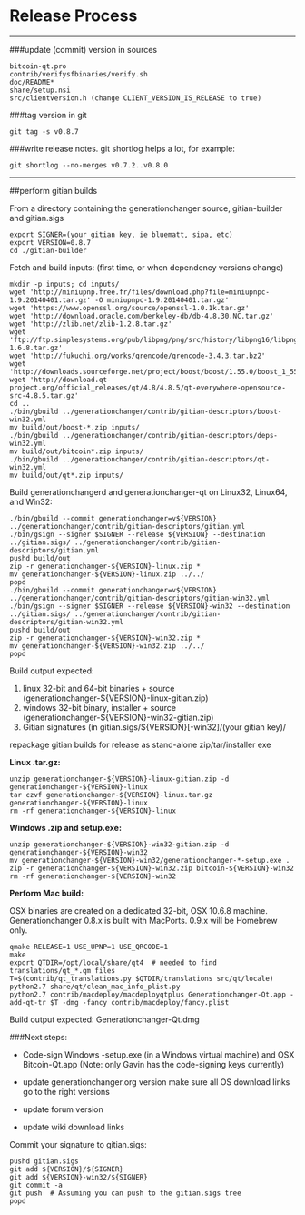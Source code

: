 Release Process
====================

* * *

###update (commit) version in sources


	bitcoin-qt.pro
	contrib/verifysfbinaries/verify.sh
	doc/README*
	share/setup.nsi
	src/clientversion.h (change CLIENT_VERSION_IS_RELEASE to true)

###tag version in git

	git tag -s v0.8.7

###write release notes. git shortlog helps a lot, for example:

	git shortlog --no-merges v0.7.2..v0.8.0

* * *

##perform gitian builds

 From a directory containing the generationchanger source, gitian-builder and gitian.sigs
  
	export SIGNER=(your gitian key, ie bluematt, sipa, etc)
	export VERSION=0.8.7
	cd ./gitian-builder

 Fetch and build inputs: (first time, or when dependency versions change)

	mkdir -p inputs; cd inputs/
	wget 'http://miniupnp.free.fr/files/download.php?file=miniupnpc-1.9.20140401.tar.gz' -O miniupnpc-1.9.20140401.tar.gz'
	wget 'https://www.openssl.org/source/openssl-1.0.1k.tar.gz'
	wget 'http://download.oracle.com/berkeley-db/db-4.8.30.NC.tar.gz'
	wget 'http://zlib.net/zlib-1.2.8.tar.gz'
	wget 'ftp://ftp.simplesystems.org/pub/libpng/png/src/history/libpng16/libpng-1.6.8.tar.gz'
	wget 'http://fukuchi.org/works/qrencode/qrencode-3.4.3.tar.bz2'
	wget 'http://downloads.sourceforge.net/project/boost/boost/1.55.0/boost_1_55_0.tar.bz2'
	wget 'http://download.qt-project.org/official_releases/qt/4.8/4.8.5/qt-everywhere-opensource-src-4.8.5.tar.gz'
	cd ..
	./bin/gbuild ../generationchanger/contrib/gitian-descriptors/boost-win32.yml
	mv build/out/boost-*.zip inputs/
	./bin/gbuild ../generationchanger/contrib/gitian-descriptors/deps-win32.yml
	mv build/out/bitcoin*.zip inputs/
	./bin/gbuild ../generationchanger/contrib/gitian-descriptors/qt-win32.yml
	mv build/out/qt*.zip inputs/

 Build generationchangerd and generationchanger-qt on Linux32, Linux64, and Win32:
  
	./bin/gbuild --commit generationchanger=v${VERSION} ../generationchanger/contrib/gitian-descriptors/gitian.yml
	./bin/gsign --signer $SIGNER --release ${VERSION} --destination ../gitian.sigs/ ../generationchanger/contrib/gitian-descriptors/gitian.yml
	pushd build/out
	zip -r generationchanger-${VERSION}-linux.zip *
	mv generationchanger-${VERSION}-linux.zip ../../
	popd
	./bin/gbuild --commit generationchanger=v${VERSION} ../generationchanger/contrib/gitian-descriptors/gitian-win32.yml
	./bin/gsign --signer $SIGNER --release ${VERSION}-win32 --destination ../gitian.sigs/ ../generationchanger/contrib/gitian-descriptors/gitian-win32.yml
	pushd build/out
	zip -r generationchanger-${VERSION}-win32.zip *
	mv generationchanger-${VERSION}-win32.zip ../../
	popd

  Build output expected:

  1. linux 32-bit and 64-bit binaries + source (generationchanger-${VERSION}-linux-gitian.zip)
  2. windows 32-bit binary, installer + source (generationchanger-${VERSION}-win32-gitian.zip)
  3. Gitian signatures (in gitian.sigs/${VERSION}[-win32]/(your gitian key)/

repackage gitian builds for release as stand-alone zip/tar/installer exe

**Linux .tar.gz:**

	unzip generationchanger-${VERSION}-linux-gitian.zip -d generationchanger-${VERSION}-linux
	tar czvf generationchanger-${VERSION}-linux.tar.gz generationchanger-${VERSION}-linux
	rm -rf generationchanger-${VERSION}-linux

**Windows .zip and setup.exe:**

	unzip generationchanger-${VERSION}-win32-gitian.zip -d generationchanger-${VERSION}-win32
	mv generationchanger-${VERSION}-win32/generationchanger-*-setup.exe .
	zip -r generationchanger-${VERSION}-win32.zip bitcoin-${VERSION}-win32
	rm -rf generationchanger-${VERSION}-win32

**Perform Mac build:**

  OSX binaries are created on a dedicated 32-bit, OSX 10.6.8 machine.
  Generationchanger 0.8.x is built with MacPorts.  0.9.x will be Homebrew only.

	qmake RELEASE=1 USE_UPNP=1 USE_QRCODE=1
	make
	export QTDIR=/opt/local/share/qt4  # needed to find translations/qt_*.qm files
	T=$(contrib/qt_translations.py $QTDIR/translations src/qt/locale)
	python2.7 share/qt/clean_mac_info_plist.py
	python2.7 contrib/macdeploy/macdeployqtplus Generationchanger-Qt.app -add-qt-tr $T -dmg -fancy contrib/macdeploy/fancy.plist

 Build output expected: Generationchanger-Qt.dmg

###Next steps:

* Code-sign Windows -setup.exe (in a Windows virtual machine) and
  OSX Bitcoin-Qt.app (Note: only Gavin has the code-signing keys currently)

* update generationchanger.org version
  make sure all OS download links go to the right versions

* update forum version

* update wiki download links

Commit your signature to gitian.sigs:

	pushd gitian.sigs
	git add ${VERSION}/${SIGNER}
	git add ${VERSION}-win32/${SIGNER}
	git commit -a
	git push  # Assuming you can push to the gitian.sigs tree
	popd

